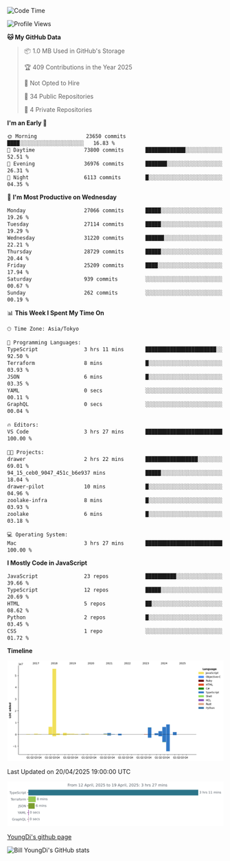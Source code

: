 <!--START_SECTION:waka-->
![Code Time](http://img.shields.io/badge/Code%20Time-1%2C280%20hrs%2030%20mins-blue)

![Profile Views](http://img.shields.io/badge/Profile%20Views-0-blue)

**🐱 My GitHub Data** 

> 📦 1.0 MB Used in GitHub's Storage 
 > 
> 🏆 409 Contributions in the Year 2025
 > 
> 🚫 Not Opted to Hire
 > 
> 📜 34 Public Repositories 
 > 
> 🔑 4 Private Repositories 
 > 
**I'm an Early 🐤** 

```text
🌞 Morning                23650 commits       ████░░░░░░░░░░░░░░░░░░░░░   16.83 % 
🌆 Daytime                73800 commits       █████████████░░░░░░░░░░░░   52.51 % 
🌃 Evening                36976 commits       ███████░░░░░░░░░░░░░░░░░░   26.31 % 
🌙 Night                  6113 commits        █░░░░░░░░░░░░░░░░░░░░░░░░   04.35 % 
```
📅 **I'm Most Productive on Wednesday** 

```text
Monday                   27066 commits       █████░░░░░░░░░░░░░░░░░░░░   19.26 % 
Tuesday                  27114 commits       █████░░░░░░░░░░░░░░░░░░░░   19.29 % 
Wednesday                31220 commits       ██████░░░░░░░░░░░░░░░░░░░   22.21 % 
Thursday                 28729 commits       █████░░░░░░░░░░░░░░░░░░░░   20.44 % 
Friday                   25209 commits       ████░░░░░░░░░░░░░░░░░░░░░   17.94 % 
Saturday                 939 commits         ░░░░░░░░░░░░░░░░░░░░░░░░░   00.67 % 
Sunday                   262 commits         ░░░░░░░░░░░░░░░░░░░░░░░░░   00.19 % 
```


📊 **This Week I Spent My Time On** 

```text
🕑︎ Time Zone: Asia/Tokyo

💬 Programming Languages: 
TypeScript               3 hrs 11 mins       ███████████████████████░░   92.50 % 
Terraform                8 mins              █░░░░░░░░░░░░░░░░░░░░░░░░   03.93 % 
JSON                     6 mins              █░░░░░░░░░░░░░░░░░░░░░░░░   03.35 % 
YAML                     0 secs              ░░░░░░░░░░░░░░░░░░░░░░░░░   00.11 % 
GraphQL                  0 secs              ░░░░░░░░░░░░░░░░░░░░░░░░░   00.04 % 

🔥 Editors: 
VS Code                  3 hrs 27 mins       █████████████████████████   100.00 % 

🐱‍💻 Projects: 
drawer                   2 hrs 22 mins       █████████████████░░░░░░░░   69.01 % 
94_15_ceb0_9047_451c_b6e937 mins             █████░░░░░░░░░░░░░░░░░░░░   18.04 % 
drawer-pilot             10 mins             █░░░░░░░░░░░░░░░░░░░░░░░░   04.96 % 
zoolake-infra            8 mins              █░░░░░░░░░░░░░░░░░░░░░░░░   03.93 % 
zoolake                  6 mins              █░░░░░░░░░░░░░░░░░░░░░░░░   03.18 % 

💻 Operating System: 
Mac                      3 hrs 27 mins       █████████████████████████   100.00 % 
```

**I Mostly Code in JavaScript** 

```text
JavaScript               23 repos            ██████████░░░░░░░░░░░░░░░   39.66 % 
TypeScript               12 repos            █████░░░░░░░░░░░░░░░░░░░░   20.69 % 
HTML                     5 repos             ██░░░░░░░░░░░░░░░░░░░░░░░   08.62 % 
Python                   2 repos             █░░░░░░░░░░░░░░░░░░░░░░░░   03.45 % 
CSS                      1 repo              ░░░░░░░░░░░░░░░░░░░░░░░░░   01.72 % 
```



**Timeline**

![Lines of Code chart](https://raw.githubusercontent.com/Youngdi/Youngdi/master/assets/bar_graph.png)


 Last Updated on 20/04/2025 19:00:00 UTC
<!--END_SECTION:waka-->

![wakatime](./images/stat.svg)

[YoungDi's github page](https://youngdi.github.io)

![Bill YoungDi's GitHub stats](https://github-readme-stats.vercel.app/api?username=youngdi&count_private=true&show_icons=true)
